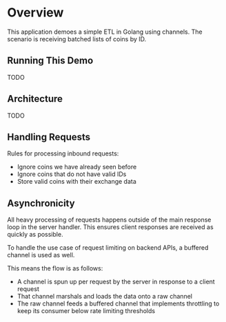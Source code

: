 # Overview

This application demoes a simple ETL in Golang using channels. The scenario is receiving batched lists of coins by ID. 

## Running This Demo
TODO

## Architecture
TODO

## Handling Requests
Rules for processing inbound requests:
- Ignore coins we have already seen before
- Ignore coins that do not have valid IDs
- Store valid coins with their exchange data

## Asynchronicity 
All heavy processing of requests happens outside of 
the main response loop in the server handler. 
This ensures client responses are received as quickly
as possible.


To handle the use case of request limiting on
backend APIs, a buffered channel is used as well. 

This means the flow is as follows: 
- A channel is spun up per request by the server
in response to a client request
- That channel marshals and loads the data onto a
raw channel
- The raw channel feeds a buffered channel that implements
throttling to keep its consumer below rate limiting thresholds
